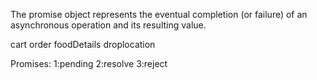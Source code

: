 <!-- promise -->
The promise object represents the eventual completion (or failure) of an asynchronous operation and its resulting value.

cart
order
foodDetails
droplocation

Promises:
1:pending
2:resolve
3:reject